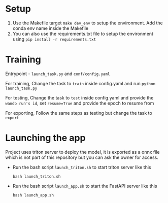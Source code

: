# Setup
1. Use the Makefile target `make dev_env` to setup the environment. Add the conda env name inside the Makefile
2. You can also use the requirements.txt file to setup the environment using `pip install -r requirements.txt`

# Training
Entrypoint - `launch_task.py` and `conf/config.yaml`

For training, Change the task to `train` inside config.yaml and run `python launch_task.py`

For testing, Change the task to `test` inside config.yaml and provide the `wandb run's id`, set `resume=True` and provide the epoch to resume from

For exporting, Follow the same steps as testing but change the task to `export`

# Launching the app
Project uses triton server to deploy the model, it is exported as a onnx file which is not part of this repository but you can ask the owner for access.
* Run the bash script `launch_triton.sh` to start triton server like this
   ```
   bash launch_triton.sh
   ```
* Run the bash script `launch_app.sh` to start the FastAPI server like this
  ```
  bash launch_app.sh
  ```
